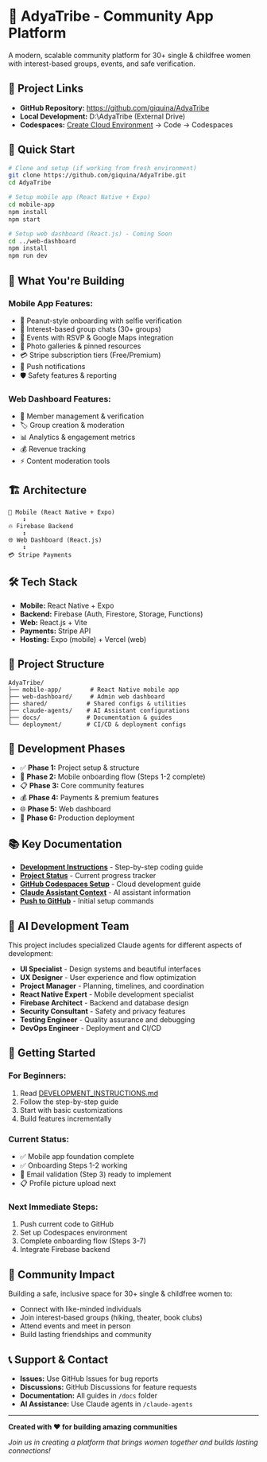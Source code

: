 # 🌟 AdyaTribe - Community App Platform

A modern, scalable community platform for 30+ single & childfree women with interest-based groups, events, and safe verification.

## 📍 **Project Links**
- **GitHub Repository:** https://github.com/giquina/AdyaTribe
- **Local Development:** D:\AdyaTribe (External Drive)
- **Codespaces:** [Create Cloud Environment](https://github.com/giquina/AdyaTribe) → Code → Codespaces

## 🚀 Quick Start

```bash
# Clone and setup (if working from fresh environment)
git clone https://github.com/giquina/AdyaTribe.git
cd AdyaTribe

# Setup mobile app (React Native + Expo)
cd mobile-app
npm install
npm start

# Setup web dashboard (React.js) - Coming Soon
cd ../web-dashboard  
npm install
npm run dev
```

## 📱 What You're Building

### **Mobile App Features:**
- 🔐 Peanut-style onboarding with selfie verification
- 💬 Interest-based group chats (30+ groups)
- 📅 Events with RSVP & Google Maps integration
- 📸 Photo galleries & pinned resources
- 💳 Stripe subscription tiers (Free/Premium)
- 🔔 Push notifications
- 🛡️ Safety features & reporting

### **Web Dashboard Features:**
- 👥 Member management & verification
- 🏷️ Group creation & moderation
- 📊 Analytics & engagement metrics
- 💰 Revenue tracking
- ⚡ Content moderation tools

## 🏗️ Architecture

```
📱 Mobile (React Native + Expo)
    ↕️
🔥 Firebase Backend
    ↕️  
🌐 Web Dashboard (React.js)
    ↕️
💳 Stripe Payments
```

## 🛠️ Tech Stack

- **Mobile:** React Native + Expo
- **Backend:** Firebase (Auth, Firestore, Storage, Functions)
- **Web:** React.js + Vite
- **Payments:** Stripe API
- **Hosting:** Expo (mobile) + Vercel (web)

## 📂 Project Structure

```
AdyaTribe/
├── mobile-app/        # React Native mobile app
├── web-dashboard/     # Admin web dashboard
├── shared/           # Shared configs & utilities
├── claude-agents/    # AI Assistant configurations
├── docs/             # Documentation & guides
└── deployment/       # CI/CD & deployment configs
```

## 🎯 Development Phases

- ✅ **Phase 1:** Project setup & structure
- 🔄 **Phase 2:** Mobile onboarding flow (Steps 1-2 complete)  
- 📋 **Phase 3:** Core community features
- 💰 **Phase 4:** Payments & premium features
- 🌐 **Phase 5:** Web dashboard
- 🚀 **Phase 6:** Production deployment

## 📚 Key Documentation

- **[Development Instructions](DEVELOPMENT_INSTRUCTIONS.md)** - Step-by-step coding guide
- **[Project Status](PROJECT_STATUS.md)** - Current progress tracker
- **[GitHub Codespaces Setup](GITHUB_CODESPACES_SETUP.md)** - Cloud development guide
- **[Claude Assistant Context](CLAUDE_ASSISTANT_CONTEXT.md)** - AI assistant information
- **[Push to GitHub](PUSH_TO_GITHUB.md)** - Initial setup commands

## 🤖 AI Development Team

This project includes specialized Claude agents for different aspects of development:

- **UI Specialist** - Design systems and beautiful interfaces
- **UX Designer** - User experience and flow optimization
- **Project Manager** - Planning, timelines, and coordination
- **React Native Expert** - Mobile development specialist
- **Firebase Architect** - Backend and database design
- **Security Consultant** - Safety and privacy features
- **Testing Engineer** - Quality assurance and debugging
- **DevOps Engineer** - Deployment and CI/CD

## 🚀 Getting Started

### **For Beginners:**
1. Read [DEVELOPMENT_INSTRUCTIONS.md](DEVELOPMENT_INSTRUCTIONS.md)
2. Follow the step-by-step guide
3. Start with basic customizations
4. Build features incrementally

### **Current Status:**
- ✅ Mobile app foundation complete
- ✅ Onboarding Steps 1-2 working
- 🔄 Email validation (Step 3) ready to implement
- 📋 Profile picture upload next

### **Next Immediate Steps:**
1. Push current code to GitHub
2. Set up Codespaces environment
3. Complete onboarding flow (Steps 3-7)
4. Integrate Firebase backend

## 🎉 Community Impact

Building a safe, inclusive space for 30+ single & childfree women to:
- Connect with like-minded individuals
- Join interest-based groups (hiking, theater, book clubs)
- Attend events and meet in person
- Build lasting friendships and community

## 📞 Support & Contact

- **Issues:** Use GitHub Issues for bug reports
- **Discussions:** GitHub Discussions for feature requests
- **Documentation:** All guides in `/docs` folder
- **AI Assistance:** Use Claude agents in `/claude-agents`

---

**Created with ❤️ for building amazing communities**

*Join us in creating a platform that brings women together and builds lasting connections!*
